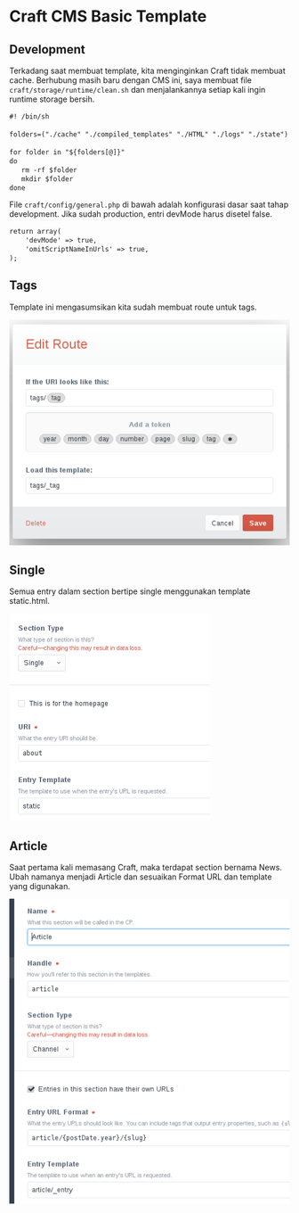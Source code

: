# Craft CMS Basic Template

## Development

Terkadang saat membuat template, kita menginginkan Craft tidak membuat cache. Berhubung masih baru dengan CMS ini, saya membuat file `craft/storage/runtime/clean.sh` dan menjalankannya setiap kali ingin runtime storage bersih.

```
#! /bin/sh

folders=("./cache" "./compiled_templates" "./HTML" "./logs" "./state")

for folder in "${folders[@]}"
do
   rm -rf $folder
   mkdir $folder
done
```

File `craft/config/general.php` di bawah adalah konfigurasi dasar saat tahap development. Jika sudah production, entri devMode harus disetel false.

```
return array(
    'devMode' => true,
    'omitScriptNameInUrls' => true,
);
```

## Tags

Template ini mengasumsikan kita sudah membuat route untuk tags.

![alt text][route]

## Single

Semua entry dalam section bertipe single menggunakan template static.html.

![alt text][static]

## Article

Saat pertama kali memasang Craft, maka terdapat section bernama News. Ubah namanya menjadi Article dan sesuaikan Format URL dan template yang digunakan.

![alt text][section]

[route]: https://github.com/ceceprawiro/Craft-Basic-Template/raw/master/route.png "Route"
[static]: https://github.com/ceceprawiro/Craft-Basic-Template/raw/master/static.png "Static"
[section]: https://github.com/ceceprawiro/Craft-Basic-Template/raw/master/section.png "Section"